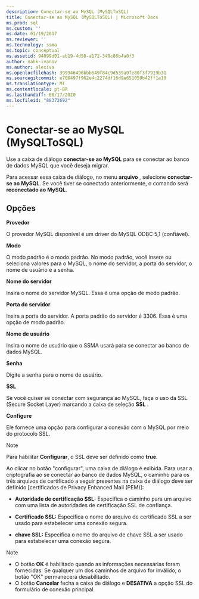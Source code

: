 ```yaml
---
description: Conectar-se ao MySQL (MySQLToSQL)
title: Conectar-se ao MySQL (MySQLToSQL) | Microsoft Docs
ms.prod: sql
ms.custom: ''
ms.date: 01/19/2017
ms.reviewer: ''
ms.technology: ssma
ms.topic: conceptual
ms.assetid: 94099d01-ab19-4d58-a172-340c86b4a0f3
author: nahk-ivanov
ms.author: alexiva
ms.openlocfilehash: 399946496bbb649f84c9d539a9fe80f3f7919b31
ms.sourcegitcommit: e700497f962e4c2274df16d9e651059b42ff1a10
ms.translationtype: MT
ms.contentlocale: pt-BR
ms.lasthandoff: 08/17/2020
ms.locfileid: "88372692"
---
```

# <a name="connect-to-mysql-mysqltosql"></a>Conectar-se ao MySQL (MySQLToSQL)
Use a caixa de diálogo **conectar-se ao MySQL** para se conectar ao banco de dados MySQL que você deseja migrar.  
  
Para acessar essa caixa de diálogo, no menu **arquivo** , selecione **conectar-se ao MySQL**. Se você tiver se conectado anteriormente, o comando será **reconectado ao MySQL**.  
  
## <a name="options"></a>Opções  
**Provedor**  
  
O provedor MySQL disponível é um driver do MySQL ODBC 5,1 (confiável).  
  
**Modo**  
  
O modo padrão é o modo padrão. No modo padrão, você insere ou seleciona valores para o MySQL, o nome do servidor, a porta do servidor, o nome de usuário e a senha.  
  
**Nome do servidor**  
  
Insira o nome do servidor MySQL. Essa é uma opção de modo padrão.  
  
**Porta do servidor**  
  
Insira a porta do servidor. A porta padrão do servidor é 3306. Essa é uma opção de modo padrão.  
  
**Nome de usuário**  
  
Insira o nome de usuário que o SSMA usará para se conectar ao banco de dados MySQL.  
  
**Senha**  
  
Digite a senha para o nome de usuário.  
  
**SSL**  
  
Se você quiser se conectar com segurança ao MySQL, faça o uso da SSL (Secure Socket Layer) marcando a caixa de seleção **SSL** .  
  
**Configure**  
  
Ele fornece uma opção para configurar a conexão com o MySQL por meio do protocolo SSL.  
  
> [!NOTE]  
> Para habilitar **Configurar**, o SSL deve ser definido como **true**.  
  
Ao clicar no botão "configurar", uma caixa de diálogo é exibida. Para usar a criptografia ao se conectar ao banco de dados MySQL, o caminho para os três arquivos de certificado a seguir presentes na caixa de diálogo deve ser definido [certificados de Privacy Enhanced Mail (PEM)]:  
  
-   **Autoridade de certificação SSL:** Especifica o caminho para um arquivo com uma lista de autoridades de certificação SSL de confiança.  
  
-   **Certificado SSL:** Especifica o nome do arquivo de certificado SSL a ser usado para estabelecer uma conexão segura.  
  
-   **chave SSL:** Especifica o nome do arquivo de chave SSL a ser usado para estabelecer uma conexão segura.  
  
> [!NOTE]  
> -   O botão **OK** é habilitado quando as informações necessárias foram fornecidas. Se qualquer um dos caminhos de arquivo for inválido, o botão "OK" permanecerá desabilitado.  
> -   O botão **Cancelar** fecha a caixa de diálogo e **DESATIVA** a opção SSL do formulário de conexão principal.  
  
